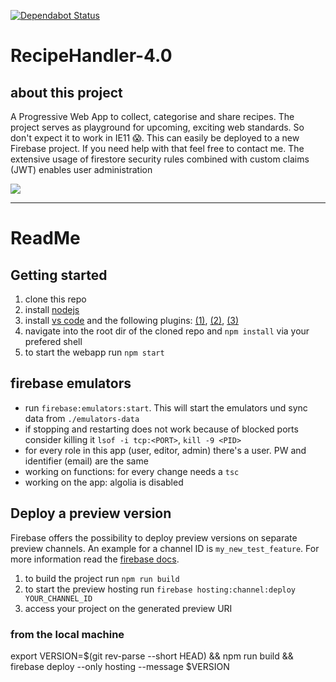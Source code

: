 [![Dependabot Status](https://api.dependabot.com/badges/status?host=github&repo=fabianhinz/RecipeHandler-4.0&identifier=207148306)](https://dependabot.com)

# RecipeHandler-4.0

## about this project

A Progressive Web App to collect, categorise and share recipes. The project serves as playground for upcoming, exciting web standards. So don't expect it to work in IE11 :scream:. This can easily be deployed to a new Firebase project. If you need help with that feel free to contact me. The extensive usage of firestore security rules combined with custom claims (JWT) enables user administration

![](./appPreview.svg)
___

# ReadMe

## Getting started

1. clone this repo
1. install [nodejs](https://nodejs.org/en/)
1. install [vs code](https://code.visualstudio.com/) and the following plugins: [(1)](https://marketplace.visualstudio.com/items?itemName=esbenp.prettier-vscode), [(2)](https://marketplace.visualstudio.com/items?itemName=dbaeumer.vscode-eslint), [(3)](https://marketplace.visualstudio.com/items?itemName=vscodeshift.material-ui-snippets)
1. navigate into the root dir of the cloned repo and `npm install` via your prefered shell
1. to start the webapp run `npm start`

## firebase emulators

- run `firebase:emulators:start`. This will start the emulators und sync data from `./emulators-data`
- if stopping and restarting does not work because of blocked ports consider killing it `lsof -i tcp:<PORT>`, `kill -9 <PID>`
- for every role in this app (user, editor, admin) there's a user. PW and identifier (email) are the same
- working on functions: for every change needs a `tsc`
- working on the app: algolia is disabled

## Deploy a preview version

Firebase offers the possibility to deploy preview versions on separate preview channels. An example for a channel ID is ```my_new_test_feature```. For more information read the [firebase docs](https://firebase.google.com/docs/hosting/test-preview-deploy#preview-channels).

1. to build the project run `npm run build`
1. to start the preview hosting run ```firebase hosting:channel:deploy YOUR_CHANNEL_ID```
1. access your project on the generated preview URI

### from the local machine

export VERSION=$(git rev-parse --short HEAD) && npm run build && firebase deploy --only hosting --message $VERSION